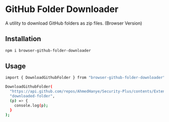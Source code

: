 # GitHub Folder Downloader

A utility to download GitHub folders as zip files. (Browser Version)

## Installation

```bash
npm i browser-github-folder-downloader
```

## Usage

```bash
import { DownloadGithubFolder } from "browser-github-folder-downloader";

DownloadGithubFolder(
  "https://api.github.com/repos/AhmedHanye/Security-Plus/contents/Extension/dist",
  "downloaded-folder",
  (p) => {
    console.log(p);
  }
);
```
